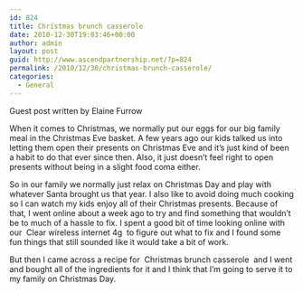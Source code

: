 ```yaml
---
id: 824
title: Christmas brunch casserole
date: 2010-12-30T19:03:46+00:00
author: admin
layout: post
guid: http://www.ascendpartnership.net/?p=824
permalink: /2010/12/30/christmas-brunch-casserole/
categories:
  - General
---
```

Guest post written by Elaine Furrow

When it comes to Christmas, we normally put our eggs for our big family meal in the Christmas Eve basket. A few years ago our kids talked us into letting them open their presents on Christmas Eve and it&#8217;s just kind of been a habit to do that ever since then. Also, it just doesn&#8217;t feel right to open presents without being in a slight food coma either.

So in our family we normally just relax on Christmas Day and play with whatever Santa brought us that year. I also like to avoid doing much cooking so I can watch my kids enjoy all of their Christmas presents. Because of that, I went online about a week ago to try and find something that wouldn&#8217;t be to much of a hassle to fix. I spent a good bit of time looking online with our &nbsp;Clear wireless internet 4g&nbsp; to figure out what to fix and I found some fun things that still sounded like it would take a bit of work.

But then I came across a recipe for &nbsp;Christmas brunch casserole&nbsp; and I went and bought all of the ingredients for it and I think that I&#8217;m going to serve it to my family on Christmas Day.